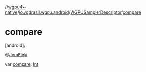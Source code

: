 //[wgpu4k-native](../../../index.md)/[io.ygdrasil.wgpu.android](../index.md)/[WGPUSamplerDescriptor](index.md)/[compare](compare.md)

# compare

[android]\

@[JvmField](https://kotlinlang.org/api/core/kotlin-stdlib/kotlin.jvm/-jvm-field/index.html)

var [compare](compare.md): [Int](https://kotlinlang.org/api/core/kotlin-stdlib/kotlin/-int/index.html)